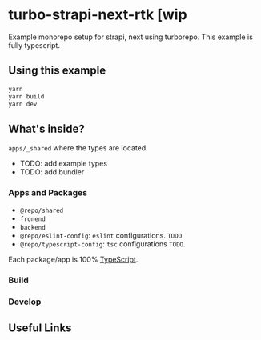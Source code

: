 # turbo-strapi-next-rtk [wip

Example monorepo setup for strapi, next using turborepo.
This example is fully typescript.

## Using this example

```sh
yarn
yarn build
yarn dev
```

## What's inside?

`apps/_shared` where the types are located.

- TODO: add example types
- TODO: add bundler

### Apps and Packages

- `@repo/shared`
- `fronend`
- `backend`
- `@repo/eslint-config`: `eslint` configurations. `TODO`
- `@repo/typescript-config`: `tsc` configurations `TODO`.

Each package/app is 100% [TypeScript](https://www.typescriptlang.org/).

### Build

### Develop

## Useful Links
